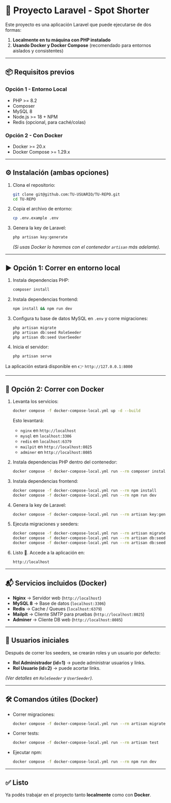 # 🚀 Proyecto Laravel - Spot Shorter

Este proyecto es una aplicación Laravel que puede ejecutarse de dos formas:  
1. **Localmente en tu máquina con PHP instalado**  
2. **Usando Docker y Docker Compose** (recomendado para entornos aislados y consistentes)

---

## 📦 Requisitos previos

### Opción 1 - Entorno Local
- PHP >= 8.2
- Composer
- MySQL 8
- Node.js >= 18 + NPM
- Redis (opcional, para caché/colas)

### Opción 2 - Con Docker
- Docker >= 20.x
- Docker Compose >= 1.29.x

---

## ⚙️ Instalación (ambas opciones)

1. Clona el repositorio:
   ```bash
   git clone git@github.com:TU-USUARIO/TU-REPO.git
   cd TU-REPO
   ```

2. Copia el archivo de entorno:
   ```bash
   cp .env.example .env
   ```

3. Genera la key de Laravel:
   ```bash
   php artisan key:generate
   ```
   *(Si usas Docker lo haremos con el contenedor `artisan` más adelante).*

---

## ▶️ Opción 1: Correr en entorno local

1. Instala dependencias PHP:
   ```bash
   composer install
   ```

2. Instala dependencias frontend:
   ```bash
   npm install && npm run dev
   ```

3. Configura tu base de datos MySQL en `.env` y corre migraciones:
   ```bash
   php artisan migrate
   php artisan db:seed RoleSeeder
   php artisan db:seed UserSeeder
   ```

4. Inicia el servidor:
   ```bash
   php artisan serve
   ```

La aplicación estará disponible en 👉 `http://127.0.0.1:8000`

---

## 🐳 Opción 2: Correr con Docker

1. Levanta los servicios:
   ```bash
   docker compose -f docker-compose-local.yml up -d --build
   ```

   Esto levantará:
   - `nginx` en `http://localhost`
   - `mysql` en `localhost:3306`
   - `redis` en `localhost:6379`
   - `mailpit` en `http://localhost:8025`
   - `adminer` en `http://localhost:8085`

2. Instala dependencias PHP dentro del contenedor:
   ```bash
   docker compose -f docker-compose-local.yml run --rm composer install
   ```

3. Instala dependencias frontend:
   ```bash
   docker compose -f docker-compose-local.yml run --rm npm install
   docker compose -f docker-compose-local.yml run --rm npm run dev
   ```

4. Genera la key de Laravel:
   ```bash
   docker compose -f docker-compose-local.yml run --rm artisan key:generate
   ```

5. Ejecuta migraciones y seeders:
   ```bash
   docker compose -f docker-compose-local.yml run --rm artisan migrate
   docker compose -f docker-compose-local.yml run --rm artisan db:seed --class=RoleSeeder
   docker compose -f docker-compose-local.yml run --rm artisan db:seed --class=UserSeeder
   ```

6. Listo 🎉. Accede a la aplicación en:
   ```
   http://localhost
   ```

---

## 📬 Servicios incluidos (Docker)

- **Nginx** → Servidor web (`http://localhost`)  
- **MySQL 8** → Base de datos (`localhost:3306`)  
- **Redis** → Cache / Queues (`localhost:6379`)  
- **Mailpit** → Cliente SMTP para pruebas (`http://localhost:8025`)  
- **Adminer** → Cliente DB web (`http://localhost:8085`)  

---

## 👤 Usuarios iniciales
Después de correr los seeders, se crearán roles y un usuario por defecto:

- **Rol Administrador (id=1)** → puede administrar usuarios y links.  
- **Rol Usuario (id=2)** → puede acortar links.  

*(Ver detalles en `RoleSeeder` y `UserSeeder`).*

---

## 🛠 Comandos útiles (Docker)

- Correr migraciones:
  ```bash
  docker compose -f docker-compose-local.yml run --rm artisan migrate
  ```

- Correr tests:
  ```bash
  docker compose -f docker-compose-local.yml run --rm artisan test
  ```

- Ejecutar npm:
  ```bash
  docker compose -f docker-compose-local.yml run --rm npm run dev
  ```

---

## ✅ Listo
Ya podés trabajar en el proyecto tanto **localmente** como con **Docker**.